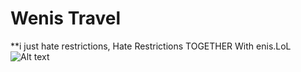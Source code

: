 # Wenis Travel
**i just hate restrictions, Hate Restrictions TOGETHER With enis.LoL
![Alt text](![image](https://github.com/DADSociety/Wenis/assets/103975358/20ed3254-8d7c-482a-8148-99c0a5617c5f)
"a title")
